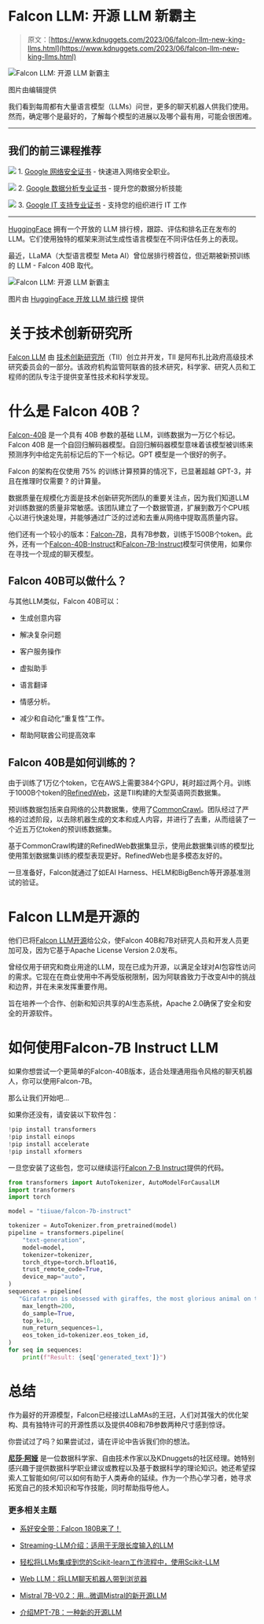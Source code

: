# Falcon LLM: 开源 LLM 新霸主

> 原文：[https://www.kdnuggets.com/2023/06/falcon-llm-new-king-llms.html](https://www.kdnuggets.com/2023/06/falcon-llm-new-king-llms.html)

![Falcon LLM: 开源 LLM 新霸主](../Images/e6655f57a0e9e55dd8af87cd304a08a2.png)

图片由编辑提供

我们看到每周都有大量语言模型（LLMs）问世，更多的聊天机器人供我们使用。然而，确定哪个是最好的，了解每个模型的进展以及哪个最有用，可能会很困难。

* * *

## 我们的前三课程推荐

![](../Images/0244c01ba9267c002ef39d4907e0b8fb.png) 1\. [Google 网络安全证书](https://www.kdnuggets.com/google-cybersecurity) - 快速进入网络安全职业。

![](../Images/e225c49c3c91745821c8c0368bf04711.png) 2\. [Google 数据分析专业证书](https://www.kdnuggets.com/google-data-analytics) - 提升您的数据分析技能

![](../Images/0244c01ba9267c002ef39d4907e0b8fb.png) 3\. [Google IT 支持专业证书](https://www.kdnuggets.com/google-itsupport) - 支持您的组织进行 IT 工作

* * *

[HuggingFace](https://huggingface.co/spaces/HuggingFaceH4/open_llm_leaderboard) 拥有一个开放的 LLM 排行榜，跟踪、评估和排名正在发布的 LLM。它们使用独特的框架来测试生成性语言模型在不同评估任务上的表现。

最近，LLaMA（大型语言模型 Meta AI）曾位居排行榜首位，但近期被新预训练的 LLM - Falcon 40B 取代。

![Falcon LLM: 开源 LLM 新霸主](../Images/628ceb31ddac43c869db931454ce2c4f.png)

图片由 [HuggingFace 开放 LLM 排行榜](https://huggingface.co/spaces/HuggingFaceH4/open_llm_leaderboard) 提供

# 关于技术创新研究所

[Falcon LLM](https://falconllm.tii.ae/) 由 [技术创新研究所](https://www.tii.ae/)（TII）创立并开发，TII 是阿布扎比政府高级技术研究委员会的一部分。该政府机构监管阿联酋的技术研究，科学家、研究人员和工程师的团队专注于提供变革性技术和科学发现。

# 什么是 Falcon 40B？

[Falcon-40B](https://huggingface.co/tiiuae/falcon-40b) 是一个具有 40B 参数的基础 LLM，训练数据为一万亿个标记。Falcon 40B 是一个自回归解码器模型。自回归解码器模型意味着该模型被训练来预测序列中给定先前标记后的下一个标记。GPT 模型是一个很好的例子。

Falcon 的架构在仅使用 75% 的训练计算预算的情况下，已显著超越 GPT-3，并且在推理时仅需要 ? 的计算量。

数据质量在规模化方面是技术创新研究所团队的重要关注点，因为我们知道LLM对训练数据的质量非常敏感。该团队建立了一个数据管道，扩展到数万个CPU核心以进行快速处理，并能够通过广泛的过滤和去重从网络中提取高质量内容。

他们还有一个较小的版本：[Falcon-7B](https://huggingface.co/tiiuae/falcon-7b)，具有7B参数，训练于1500B个token。此外，还有一个[Falcon-40B-Instruct](https://huggingface.co/tiiuae/falcon-40b-instruct)和[Falcon-7B-Instruct](https://huggingface.co/tiiuae/falcon-7b-instruct)模型可供使用，如果你在寻找一个现成的聊天模型。

## Falcon 40B可以做什么？

与其他LLM类似，Falcon 40B可以：

+   生成创意内容

+   解决复杂问题

+   客户服务操作

+   虚拟助手

+   语言翻译

+   情感分析。

+   减少和自动化“重复性”工作。

+   帮助阿联酋公司提高效率

## Falcon 40B是如何训练的？

由于训练了1万亿个token，它在AWS上需要384个GPU，耗时超过两个月。训练于1000B个token的[RefinedWeb](https://huggingface.co/datasets/tiiuae/falcon-refinedweb)，这是TII构建的大型英语网页数据集。

预训练数据包括来自网络的公共数据集，使用了[CommonCrawl](https://commoncrawl.org/)。团队经过了严格的过滤阶段，以去除机器生成的文本和成人内容，并进行了去重，从而组装了一个近五万亿token的预训练数据集。

基于CommonCrawl构建的RefinedWeb数据集显示，使用此数据集训练的模型比使用策划数据集训练的模型表现更好。RefinedWeb也是多模态友好的。

一旦准备好，Falcon就通过了如EAI Harness、HELM和BigBench等开源基准测试的验证。

# Falcon LLM是开源的

他们已将[Falcon LLM开源](https://huggingface.co/tiiuae)给公众，使Falcon 40B和7B对研究人员和开发人员更加可及，因为它基于Apache License Version 2.0发布。

曾经仅用于研究和商业用途的LLM，现在已成为开源，以满足全球对AI包容性访问的需求。它现在在商业使用中不再受版税限制，因为阿联酋致力于改变AI中的挑战和边界，并在未来发挥重要作用。

旨在培养一个合作、创新和知识共享的AI生态系统，Apache 2.0确保了安全和安全的开源软件。

# 如何使用Falcon-7B Instruct LLM

如果你想尝试一个更简单的Falcon-40B版本，适合处理通用指令风格的聊天机器人，你可以使用Falcon-7B。

那么让我们开始吧…

如果你还没有，请安装以下软件包：

```py
!pip install transformers
!pip install einops
!pip install accelerate
!pip install xformers
```

一旦您安装了这些包，您可以继续运行[Falcon 7-B Instruct](https://huggingface.co/tiiuae/falcon-7b-instruct)提供的代码。

```py
from transformers import AutoTokenizer, AutoModelForCausalLM
import transformers
import torch

model = "tiiuae/falcon-7b-instruct"

tokenizer = AutoTokenizer.from_pretrained(model)
pipeline = transformers.pipeline(
    "text-generation",
    model=model,
    tokenizer=tokenizer,
    torch_dtype=torch.bfloat16,
    trust_remote_code=True,
    device_map="auto",
)
sequences = pipeline(
   "Girafatron is obsessed with giraffes, the most glorious animal on the face of this Earth. Giraftron believes all other animals are irrelevant when compared to the glorious majesty of the giraffe.\nDaniel: Hello, Girafatron!\nGirafatron:",
    max_length=200,
    do_sample=True,
    top_k=10,
    num_return_sequences=1,
    eos_token_id=tokenizer.eos_token_id,
)
for seq in sequences:
    print(f"Result: {seq['generated_text']}")
```

# 总结

作为最好的开源模型，Falcon已经接过LLaMAs的王冠，人们对其强大的优化架构、具有独特许可的开源性质以及提供40B和7B参数两种尺寸感到惊讶。

你尝试过了吗？如果尝试过，请在评论中告诉我们你的想法。

**[尼莎·阿娅](https://www.linkedin.com/in/nisha-arya-ahmed/)** 是一位数据科学家、自由技术作家以及KDnuggets的社区经理。她特别感兴趣于提供数据科学职业建议或教程以及基于数据科学的理论知识。她还希望探索人工智能如何/可以如何有助于人类寿命的延续。作为一个热心学习者，她寻求拓宽自己的技术知识和写作技能，同时帮助指导他人。

### 更多相关主题

+   [系好安全带：Falcon 180B来了！](https://www.kdnuggets.com/fasten-your-seatbelt-falcon-180b-is-here)

+   [Streaming-LLM介绍：适用于无限长度输入的LLM](https://www.kdnuggets.com/introduction-to-streaming-llm-llms-for-infinite-length-inputs)

+   [轻松将LLMs集成到您的Scikit-learn工作流程中，使用Scikit-LLM](https://www.kdnuggets.com/easily-integrate-llms-into-your-scikit-learn-workflow-with-scikit-llm)

+   [Web LLM：将LLM聊天机器人带到浏览器](https://www.kdnuggets.com/2023/05/webllm-bring-llm-chatbots-browser.html)

+   [Mistral 7B-V0.2：用…微调Mistral的新开源LLM](https://www.kdnuggets.com/mistral-7b-v02-fine-tuning-mistral-new-open-source-llm-with-hugging-face)

+   [介绍MPT-7B：一种新的开源LLM](https://www.kdnuggets.com/2023/05/introducing-mpt7b-new-opensource-llm.html)
